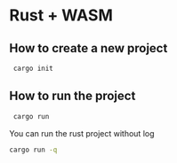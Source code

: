 # Rust + WASM

## How to create a new project

```bash
 cargo init
```

## How to run the project

```bash
 cargo run
```


You can run the rust project without log
    
```bash
cargo run -q
```